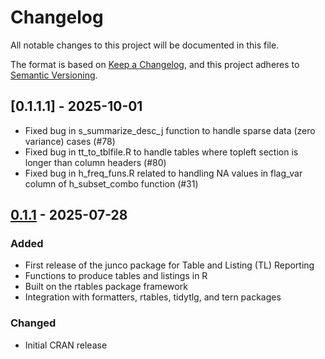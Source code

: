 # Changelog

All notable changes to this project will be documented in this file.

The format is based on [Keep a Changelog](https://keepachangelog.com/en/1.0.0/),
and this project adheres to [Semantic Versioning](https://semver.org/spec/v2.0.0.html).

## [0.1.1.1] - 2025-10-01

- Fixed bug in s_summarize_desc_j function to handle sparse data (zero variance) cases (#78)
- Fixed bug in tt_to_tblfile.R to handle tables where topleft section is longer than column headers (#80)
- Fixed bug in h_freq_funs.R related to handling NA values in flag_var column of h_subset_combo function (#31)


## [0.1.1] - 2025-07-28

### Added
- First release of the junco package for Table and Listing (TL) Reporting
- Functions to produce tables and listings in R
- Built on the rtables package framework
- Integration with formatters, rtables, tidytlg, and tern packages

### Changed
- Initial CRAN release

[0.1.1]: https://github.com/johnsonandjohnson/junco/releases/tag/v0.1.1
